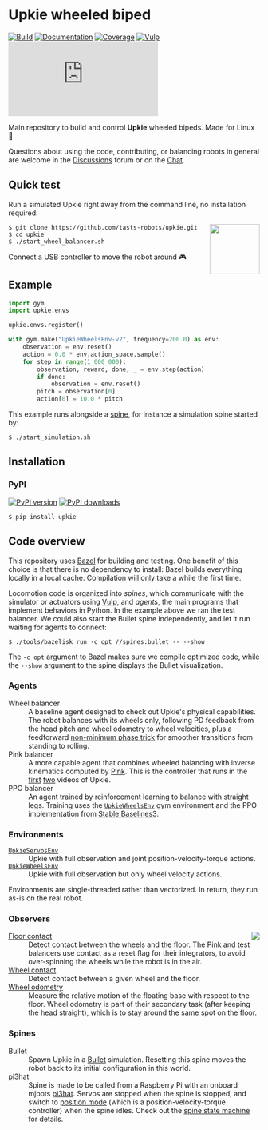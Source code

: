 # Upkie wheeled biped

[![Build](https://img.shields.io/github/actions/workflow/status/tasts-robots/upkie/bazel.yml?branch=main)](https://github.com/tasts-robots/upkie/actions/workflows/bazel.yml)
[![Documentation](https://img.shields.io/badge/docs-online-brightgreen?logo=read-the-docs&style=flat)](https://tasts-robots.org/doc/upkie/)
[![Coverage](https://coveralls.io/repos/github/tasts-robots/upkie/badge.svg?branch=main)](https://coveralls.io/github/tasts-robots/upkie?branch=main)
[![Vulp](https://img.shields.io/badge/%F0%9F%A6%8A%20vulp-1.2.0-orange)](https://github.com/tasts-robots/vulp)
[![Chat](https://img.shields.io/matrix/tasts-robots:matrix.org?color=4EB899)](https://app.element.io/#/room/#tasts-robots:matrix.org)

Main repository to build and control **Upkie** wheeled bipeds. Made for Linux 🐧

Questions about using the code, contributing, or balancing robots in general are welcome in the [Discussions](https://github.com/tasts-robots/upkie/discussions) forum or on the [Chat](https://github.com/tasts-robots/upkie/discussions).

## Quick test

Run a simulated Upkie right away from the command line, no installation required:

<img src="https://user-images.githubusercontent.com/1189580/170496331-e1293dd3-b50c-40ee-9c2e-f75f3096ebd8.png" height="100" align="right" />

```console
$ git clone https://github.com/tasts-robots/upkie.git
$ cd upkie
$ ./start_wheel_balancer.sh
```

Connect a USB controller to move the robot around 🎮

## Example

```python
import gym
import upkie.envs

upkie.envs.register()

with gym.make("UpkieWheelsEnv-v2", frequency=200.0) as env:
    observation = env.reset()
    action = 0.0 * env.action_space.sample()
    for step in range(1_000_000):
        observation, reward, done, _ = env.step(action)
        if done:
            observation = env.reset()
        pitch = observation[0]
        action[0] = 10.0 * pitch
```

This example runs alongside a [spine](#spines), for instance a simulation spine started by:

```console
$ ./start_simulation.sh
```

## Installation

### PyPI

[![PyPI version](https://img.shields.io/pypi/v/upkie)](https://pypi.org/project/upkie/)
[![PyPI downloads](https://pepy.tech/badge/upkie/month)](https://pepy.tech/project/upkie)

```console
$ pip install upkie
```

## Code overview

This repository uses [Bazel](https://bazel.build/) for building and testing. One benefit of this choice is that there is no dependency to install: Bazel builds everything locally in a local cache. Compilation will only take a while the first time.

Locomotion code is organized into *spines*, which communicate with the simulator or actuators using [Vulp](https://github.com/tasts-robots/vulp), and *agents*, the main programs that implement behaviors in Python. In the example above we ran the test balancer. We could also start the Bullet spine independently, and let it run waiting for agents to connect:

```console
$ ./tools/bazelisk run -c opt //spines:bullet -- --show
```

The ``-c opt`` argument to Bazel makes sure we compile optimized code, while the ``--show`` argument to the spine displays the Bullet visualization.

### Agents

<dl>
  <dt>Wheel balancer</dt>
  <dd>A baseline agent designed to check out Upkie's physical capabilities. The robot balances with its wheels only, following PD feedback from the head pitch and wheel odometry to wheel velocities, plus a feedforward <a href="https://github.com/tasts-robots/upkie/blob/662d76180e03a855e8810d60eeb5b229c95b68fb/agents/wheel_balancer/wheel_balancer.py#L378-L400">non-minimum phase trick</a> for smoother transitions from standing to rolling.</dd>

  <dt>Pink balancer</dt>
  <dd>A more capable agent that combines wheeled balancing with inverse kinematics computed by <a href="https://github.com/tasts-robots/pink">Pink</a>. This is the controller that runs in the <a href="https://www.youtube.com/shorts/8b36XcCgh7s">first</a> <a href="https://www.youtube.com/watch?v=NO_TkHGS0wQ">two</a> videos of Upkie.</dd>

  <dt>PPO balancer</dt>
  <dd>An agent trained by reinforcement learning to balance with straight legs. Training uses the <code><a href="https://tasts-robots.org/doc/upkie/classenvs_1_1upkie__wheels__env_1_1UpkieWheelsEnv.html#details">UpkieWheelsEnv</a></code> gym environment and the PPO implementation from <a href="https://github.com/DLR-RM/stable-baselines3/">Stable Baselines3</a>.</dd>
</dl>

### Environments

<dl>
  <dt><code><a href="https://tasts-robots.org/doc/upkie/classenvs_1_1upkie__servos__env_1_1UpkieServosEnv.html#details">UpkieServosEnv</a></code></dt>
  <dd>Upkie with full observation and joint position-velocity-torque actions.</dd>
  <dt><code><a href="https://tasts-robots.org/doc/upkie/classenvs_1_1upkie__wheels__env_1_1UpkieWheelsEnv.html#details">UpkieWheelsEnv</a></code></dt>
  <dd>Upkie with full observation but only wheel velocity actions.</dd>
</dl>

Environments are single-threaded rather than vectorized. In return, they run as-is on the real robot.

### Observers

<img src="https://tasts-robots.org/doc/upkie/observers.png" align="right">

<dl>
  <dt><a href="https://tasts-robots.org/doc/upkie/classupkie__locomotion_1_1observers_1_1FloorContact.html#details">Floor contact</a></dt>
  <dd>Detect contact between the wheels and the floor. The Pink and test balancers use contact as a reset flag for their integrators, to avoid over-spinning the wheels while the robot is in the air.</dd>

  <dt><a href="https://tasts-robots.org/doc/upkie/classupkie__locomotion_1_1observers_1_1WheelContact.html#details">Wheel contact</a></dt>
  <dd>Detect contact between a given wheel and the floor.</dd>

  <dt><a href="https://tasts-robots.org/doc/upkie/classupkie__locomotion_1_1observers_1_1WheelOdometry.html#details">Wheel odometry</a></dt>
  <dd>Measure the relative motion of the floating base with respect to the floor. Wheel odometry is part of their secondary task (after keeping the head straight), which is to stay around the same spot on the floor.</dd>
</dl>

### Spines

<dl>
  <dt>Bullet</dt>
  <dd>Spawn Upkie in a <a href="http://bulletphysics.org/">Bullet</a> simulation. Resetting this spine moves the robot back to its initial configuration in this world.</dd>
  <dt>pi3hat</dt>
  <dd>Spine is made to be called from a Raspberry Pi with an onboard mjbots <a href="https://mjbots.com/products/mjbots-pi3hat-r4-4b">pi3hat</a>. Servos are stopped when the spine is stopped, and switch to <a href="https://github.com/mjbots/moteus/blob/main/docs/reference.md#theory-of-operation">position mode</a> (which is a position-velocity-torque controller) when the spine idles. Check out the <a href="https://tasts-robots.org/doc/vulp/classvulp_1_1spine_1_1StateMachine.html#details">spine state machine</a> for details.</dd>
</dl>
